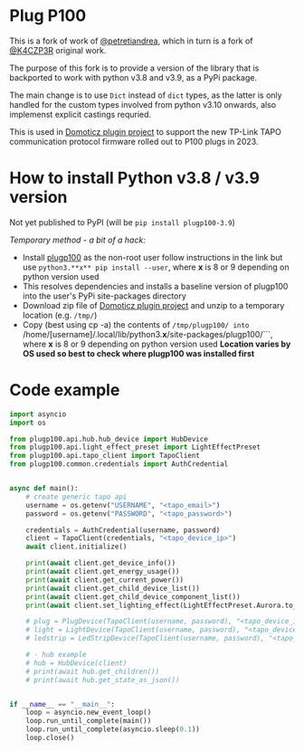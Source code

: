 # Plug P100
This is a fork of work of [@petretiandrea](https://github.com/petretiandrea/plugp100), which in turn is a fork of [@K4CZP3R](https://github.com/K4CZP3R/tapo-p100-python) original work.

The purpose of this fork is to provide a version of the library that is backported to work with python v3.8 and v3.9, as a PyPi package.

The main change is to use ```Dict``` instead of ```dict``` types, as the latter is only handled for the custom types involved from python v3.10 onwards, also implemenst explicit castings requried.

This is used in [Domoticz plugin project](https://github.com/RandomOutcome/Domoticz-Tapo-P100-Plugin) to support the new TP-Link TAPO communication protocol firmware rolled out to P100 plugs in 2023.

# How to install Python v3.8 / v3.9 version
Not yet published to PyPI (will be ```pip install plugp100-3.9```) 

*Temporary method - a bit of a hack:*
- Install [plugp100](https://github.com/petretiandrea/plugp100) as the non-root user follow instructions in the link but use ```python3.**x** pip install --user```, where **x** is 8 or 9 depending on python version used 
- This resolves dependencies and installs a baseline version of plugp100 into the user's PyPi site-packages directory
- Download zip file of [Domoticz plugin project](https://github.com/RandomOutcome/Domoticz-Tapo-P100-Plugin) and unzip to a temporary location (e.g. ```/tmp/```)
- Copy (best using cp -a) the contents of ```/tmp/plugp100/ into ```/home/[username]/.local/lib/python3.**x**/site-packages/plugp100/```, where **x** is 8 or 9 depending on python version used 
**Location varies by OS used so best to check where plugp100 was installed first**     

# Code example

```python
import asyncio
import os

from plugp100.api.hub.hub_device import HubDevice
from plugp100.api.light_effect_preset import LightEffectPreset
from plugp100.api.tapo_client import TapoClient
from plugp100.common.credentials import AuthCredential


async def main():
    # create generic tapo api
    username = os.getenv("USERNAME", "<tapo_email>")
    password = os.getenv("PASSWORD", "<tapo_password>")

    credentials = AuthCredential(username, password)
    client = TapoClient(credentials, "<tapo_device_ip>")
    await client.initialize()

    print(await client.get_device_info())
    print(await client.get_energy_usage())
    print(await client.get_current_power())
    print(await client.get_child_device_list())
    print(await client.get_child_device_component_list())
    print(await client.set_lighting_effect(LightEffectPreset.Aurora.to_effect()))

    # plug = PlugDevice(TapoClient(username, password), "<tapo_device_ip>")
    # light = LightDevice(TapoClient(username, password), "<tapo_device_ip>")
    # ledstrip = LedStripDevice(TapoClient(username, password), "<tapo_device_ip>")

    # - hub example
    # hub = HubDevice(client)
    # print(await hub.get_children())
    # print(await hub.get_state_as_json())


if __name__ == "__main__":
    loop = asyncio.new_event_loop()
    loop.run_until_complete(main())
    loop.run_until_complete(asyncio.sleep(0.1))
    loop.close()
```

